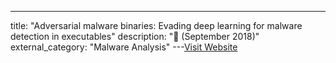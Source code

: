 ---
title: "Adversarial malware binaries: Evading deep learning for malware detection in executables"
description: "📓  (September 2018)"
external_category: "Malware Analysis"
---[Visit Website](https://ieeexplore.ieee.org/document/8553214)

